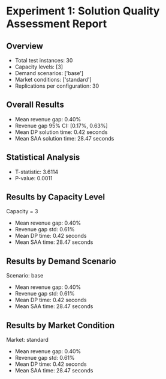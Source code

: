 # Experiment 1: Solution Quality Assessment Report

## Overview
- Total test instances: 30
- Capacity levels: [3]
- Demand scenarios: ['base']
- Market conditions: ['standard']
- Replications per configuration: 30

## Overall Results
- Mean revenue gap: 0.40%
- Revenue gap 95% CI: [0.17%, 0.63%]
- Mean DP solution time: 0.42 seconds
- Mean SAA solution time: 28.47 seconds

## Statistical Analysis
- T-statistic: 3.6114
- P-value: 0.0011

## Results by Capacity Level

Capacity = 3
- Mean revenue gap: 0.40%
- Revenue gap std: 0.61%
- Mean DP time: 0.42 seconds
- Mean SAA time: 28.47 seconds

## Results by Demand Scenario

Scenario: base
- Mean revenue gap: 0.40%
- Revenue gap std: 0.61%
- Mean DP time: 0.42 seconds
- Mean SAA time: 28.47 seconds

## Results by Market Condition

Market: standard
- Mean revenue gap: 0.40%
- Revenue gap std: 0.61%
- Mean DP time: 0.42 seconds
- Mean SAA time: 28.47 seconds